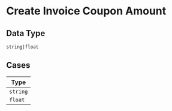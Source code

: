 
# Create Invoice Coupon Amount

## Data Type

`string|float`

## Cases

| Type |
|  --- |
| `string` |
| `float` |

